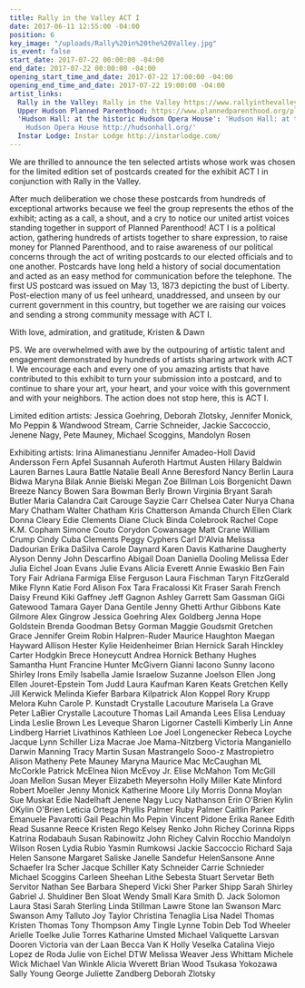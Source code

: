 ```yaml
---
title: Rally in the Valley ACT I
date: 2017-06-11 12:55:00 -04:00
position: 6
key_image: "/uploads/Rally%20in%20the%20Valley.jpg"
is_event: false
start_date: 2017-07-22 00:00:00 -04:00
end_date: 2017-07-22 00:00:00 -04:00
opening_start_time_and_date: 2017-07-22 17:00:00 -04:00
opening_end_time_and_date: 2017-07-22 19:00:00 -04:00
artist_links:
  Rally in the Valley: Rally in the Valley https://www.rallyinthevalley.org/
  Upper Hudson Planned Parenthood: https://www.plannedparenthood.org/planned-parenthood-upper-hudson
  'Hudson Hall: at the historic Hudson Opera House': 'Hudson Hall: at the historic
    Hudson Opera House http://hudsonhall.org/'
  Instar Lodge: Instar Lodge http://instarlodge.com/
---
```


We are thrilled to announce the ten selected artists whose work was chosen for the limited edition set of postcards created for the exhibit ACT I in conjunction with Rally in the Valley.

After much deliberation we chose these postcards from hundreds of exceptional artworks because we feel the group represents the ethos of the exhibit; acting as a call, a shout, and a cry to notice our united artist voices standing together in support of Planned Parenthood! ACT I is a political action, gathering hundreds of artists together to share expression, to raise money for Planned Parenthood, and to raise awareness of our political concerns through the act of writing postcards to our elected officials and to one another. Postcards have long held a history of social documentation and acted as an easy method for communication before the telephone. The first US postcard was issued on May 13, 1873 depicting the bust of Liberty. Post-election many of us feel unheard, unaddressed, and unseen by our current government in this country, but together we are raising our voices and sending a strong community message with ACT I. 

With love, admiration, and gratitude,
Kristen & Dawn

PS. We are overwhelmed with awe by the outpouring of artistic talent and engagement demonstrated by hundreds of artists sharing artwork with ACT I. We encourage each and every one of you amazing artists that have contributed to this exhibit to turn your submission into a postcard, and to continue to share your art, your heart, and your voice with this government and with your neighbors. The action does not stop here, this is ACT I.

Limited edition artists:
Jessica Goehring, Deborah Zlotsky, Jennifer Monick, Mo Peppin & Wandwood Stream, Carrie Schneider, Jackie Saccoccio, Jenene Nagy, Pete Mauney, Michael Scoggins, Mandolyn Rosen

Exhibiting artists:
Irina Alimanestianu
Jennifer Amadeo-Holl
David Andersson
Fern Apfel
Susannah Auferoth
Hartmut Austen
Hilary Baldwin
Lauren Barnes
Laura Battle
Natalie Beall
Anne Beresford
Nancy Berlin
Laura Bidwa
Maryna Bilak
Annie Bielski
Megan Zoe Billman
Lois Borgenicht
Dawn Breeze
Nancy Bowen
Sara Bowman
Berly Brown
Virginia Bryant
Sarah Butler
Maria Calandra
Cait Carouge
Sayzie Carr
Chelsea Cater
Nurya Chana
Mary Chatham
Walter Chatham
Kris Chatterson
Amanda Church
Ellen Clark
Donna Cleary
Edie Clements
Diane Cluck
Binda Colebrook
Rachel Cope
K.M. Copham
Simone Couto
Corydon Cowansage
Matt Crane
William Crump
Cindy Cuba Clements
Peggy Cyphers
Carl D'Alvia
Melissa Dadourian
Erika DaSilva
Carole Daynard
Karen Davis
Katharine Daugherty
Alyson Denny
John Descarfino
Abigail Doan
Daniella Dooling
Melissa Eder
Julia Eichel
Joan Evans
Julie Evans
Alicia Everett
Annie Ewaskio
Ben Fain
Tory Fair
Adriana Farmiga
Elise Ferguson
Laura Fischman
Taryn FitzGerald
Mike Flynn
Katie Ford
Alison Fox
Tara Fracalossi
Kit Fraser
Sarah French
Daisy Freund
Kiki Gaffney
Jeff Gagnon
Ashley Garrett
Sam Gassman
GiGi Gatewood
Tamara Gayer
Dana Gentile
Jenny Ghetti
Arthur Gibbons
Kate Gilmore
Alex Gingrow
Jessica Goehring
Alex Goldberg
Jenna Hope Goldstein
Brenda Goodman
Betsy Gorman
Maggie Goudsmit
Gretchen Grace
Jennifer Greim
Robin Halpren-Ruder
Maurice Haughton
Maegan Hayward
Allison Hester
Kylie Heidenheimer
Brian Hernick
Sarah Hinckley
Carter Hodgkin
Brece Honeycutt
Andrea Hornick
Bethany Hughes
Samantha Hunt
Francine Hunter McGivern
Gianni Iacono
Sunny Iacono
Shirley Irons
Emily Isabella
Jamie Israelow
Suzanne Joelson
Ellen Jong
Ellen Jouret-Epstein
Tom Judd
Laura Kaufman
Karen Keats
Gretchen Kelly
Jill Kerwick
Melinda Kiefer
Barbara Kilpatrick
Alon Koppel
Rory Krupp
Melora Kuhn
Carole P. Kunstadt
Crystalle Lacouture
Marisela La Grave
Peter LaBier
Crystalle Lacouture
Thomas Lail
Amanda Lees
Elisa Lenduay
Linda Leslie Brown
Les Leveque
Sharon Ligorner Castelli
Kimberly Lin
Anne Lindberg
Harriet Livathinos
Kathleen Loe
Joel Longenecker
Rebeca Loyche
Jacque Lynn Schiller
Liza Macrae
Joe Mama-Nitzberg
Victoria Manganiello
Darwin Manning
Tracy Martin
Susan Mastrangelo
Sooo-z Mastropietro
Alison Matheny
Pete Mauney
Maryna Maurice
Mac McCaughan
ML McCorkle
Patrick McElnea
Nion McEvoy Jr.
Elise McMahon
Tom McGill
Joan Mellon
Susan Meyer
Elizabeth Meyersohn
Holly Miller
Kate Minford
Robert Moeller
Jenny Monick
Katherine Moore
Lily Morris
Donna Moylan
Sue Muskat
Edie Nadelhaft
Jenene Nagy
Lucy Nathanson
Erin O'Brien
Kylin OKylin O'Brien
Leticia Ortega
Phyllis Palmer
Ruby Palmer
Caitlin Parker
Emanuele Pavarotti
Gail Peachin
Mo Pepin
Vincent Pidone
Erika Ranee
Edith Read
Susanne Reece
Kristen Rego
Kelsey Renko
John Richey
Corinna Ripps
Katrina Rodabauh
Susan Rabinowitz
John Richey
Calvin Rocchio
Mandolyn Wilson Rosen
Lydia Rubio
Yasmin Rumkowsi
Jackie Saccoccio
Richard Saja
Helen Sansone
Margaret Saliske
Janelle Sandefur
HelenSansone
Anne Schaefer
Ira Scher
Jacque Schiller
Katy Schneider
Carrie Schnieder
Michael Scoggins
Carleen Sheehan
Lithe Sebesta
Stuart Servetar
Beth Servitor
Nathan See
Barbara Sheperd
Vicki Sher
Parker Shipp
Sarah Shirley
Gabriel J. Shuldiner
Ben Sloat
Wendy Small
Kara Smith
D. Jack Solomon
Laura Stasi
Sarah Sterling
Linda Stillman
Lawre Stone
Ian Swanson
Marc Swanson
Amy Talluto
Joy Taylor
Christina Tenaglia
Lisa Nadel Thomas
Kristen Thomas
Tony Thompson
Amy Tingle
Lynne Tobin
Deb Tod Wheeler
Arielle Toelke
Julie Torres
Katharine Umsted
Michael Valiquette
Larsvan Dooren
Victoria van der Laan
Becca Van K
Holly Veselka
Catalina Viejo Lopez de Roda
Julie von Eichel
DTW
Melissa Weaver
Jess Whittam
Michele Wick
Michael Van Winkle
Alicia Wverett
Brian Wood
Tsukasa Yokozawa
Sally Young
George Juliette Zandberg
Deborah Zlotsky